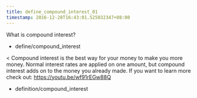 ```yaml
---
title: define_compound_interest_01
timestamp: 2016-12-28T16:43:01.525032347+08:00
---
```


What is compound interest?
* define/compound_interest

< Compound interest is the best way for your money to make you more money. Normal interest rates are applied on one amount, but compound interest adds on to the money you already made. If you want to learn more check out: https://youtu.be/wf91rEGw88Q
* definition/compound_interest
